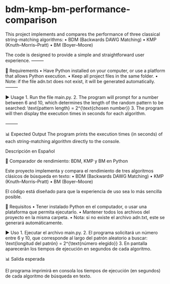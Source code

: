 # bdm-kmp-bm-performance-comparison





This project implements and compares the performance of three classical string-matching algorithms:
	•	BDM (Backwards DAWG Matching)
	•	KMP (Knuth–Morris–Pratt)
	•	BM (Boyer–Moore)

The code is designed to provide a simple and straightforward user experience.
⸻

🚀 Requirements
	•	Have Python installed on your computer, or use a platform that allows Python execution.
	•	Keep all project files in the same folder.
	•	Note: if the file adn.txt does not exist, it will be generated automatically.
⸻

▶️ Usage
	1.	Run the file main.py.
	2.	The program will prompt for a number between 6 and 10, which determines the length of the random pattern to be searched:
\text{pattern length} = 2^{\text{chosen number}}
	3.	The program will then display the execution times in seconds for each algorithm.

⸻

📊 Expected Output
The program prints the execution times (in seconds) of each string-matching algorithm directly to the console.




Descripción en Español

🔎 Comparador de rendimiento: BDM, KMP y BM en Python

Este proyecto implementa y compara el rendimiento de tres algoritmos clásicos de búsqueda en texto:
	•	BDM (Backwards DAWG Matching)
	•	KMP (Knuth–Morris–Pratt)
	•	BM (Boyer–Moore)

El código está diseñado para que la experiencia de uso sea lo más sencilla posible.

🚀 Requisitos
	•	Tener instalado Python en el computador, o usar una plataforma que permita ejecutarlo.
	•	Mantener todos los archivos del proyecto en la misma carpeta.
	•	Nota: si no existe el archivo adn.txt, este se generará automáticamente.

▶️ Uso
	1.	Ejecutar el archivo main.py.
	2.	El programa solicitará un número entre 6 y 10, que corresponde al largo del patrón aleatorio a buscar:
\text{longitud del patrón} = 2^{\text{número elegido}}
	3.	En pantalla aparecerán los tiempos de ejecución en segundos de cada algoritmo.

📊 Salida esperada

El programa imprimirá en consola los tiempos de ejecución (en segundos) de cada algoritmo de búsqueda en texto.
